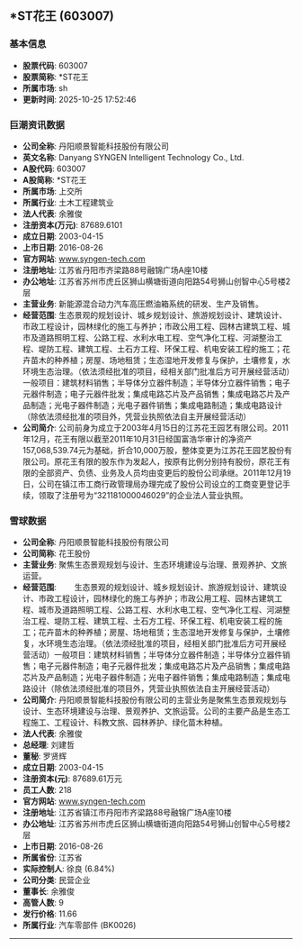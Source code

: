 ## *ST花王 (603007)

### 基本信息

- **股票代码**: 603007
- **股票简称**: *ST花王
- **所属市场**: sh
- **更新时间**: 2025-10-25 17:52:46

### 巨潮资讯数据

- **公司全称**: 丹阳顺景智能科技股份有限公司
- **英文名称**: Danyang SYNGEN Intelligent Technology Co., Ltd.
- **A股代码**: 603007
- **A股简称**: *ST花王
- **所属市场**: 上交所
- **所属行业**: 土木工程建筑业
- **法人代表**: 余雅俊
- **注册资本(万元)**: 87689.6101
- **成立日期**: 2003-04-15
- **上市日期**: 2016-08-26
- **官方网站**: www.syngen-tech.com
- **注册地址**: 江苏省丹阳市齐梁路88号融锦广场A座10楼
- **办公地址**: 江苏省苏州市虎丘区狮山横塘街道向阳路54号狮山创智中心5号楼2层
- **主营业务**: 新能源混合动力汽车高压燃油箱系统的研发、生产及销售。
- **经营范围**: 生态景观的规划设计、城乡规划设计、旅游规划设计、建筑设计、市政工程设计，园林绿化的施工与养护；市政公用工程、园林古建筑工程、城市及道路照明工程、公路工程、水利水电工程、空气净化工程、河湖整治工程、堤防工程、建筑工程、土石方工程、环保工程、机电安装工程的施工；花卉苗木的种养植；房屋、场地租赁；生态湿地开发修复与保护，土壤修复，水环境生态治理。（依法须经批准的项目，经相关部门批准后方可开展经营活动）一般项目：建筑材料销售；半导体分立器件制造；半导体分立器件销售；电子元器件制造；电子元器件批发；集成电路芯片及产品销售；集成电路芯片及产品制造；光电子器件制造；光电子器件销售；集成电路制造；集成电路设计（除依法须经批准的项目外，凭营业执照依法自主开展经营活动）
- **公司简介**: 公司前身为成立于2003年4月15日的江苏花王园艺有限公司。2011年12月，花王有限以截至2011年10月31日经国富浩华审计的净资产157,068,539.74元为基础，折合10,000万股，整体变更为江苏花王园艺股份有限公司。原花王有限的股东作为发起人，按原有比例分别持有股份，原花王有限的全部资产、负债、业务及人员均由变更后的股份公司承继。2011年12月19日，公司在镇江市工商行政管理局办理完成了股份公司设立的工商变更登记手续，领取了注册号为“321181000046029”的企业法人营业执照。

### 雪球数据

- **公司全称**: 丹阳顺景智能科技股份有限公司
- **公司简称**: 花王股份
- **主营业务**: 聚焦生态景观规划与设计、生态环境建设与治理、景观养护、文旅运营。
- **经营范围**: 　　生态景观的规划设计、城乡规划设计、旅游规划设计、建筑设计、市政工程设计，园林绿化的施工与养护；市政公用工程、园林古建筑工程、城市及道路照明工程、公路工程、水利水电工程、空气净化工程、河湖整治工程、堤防工程、建筑工程、土石方工程、环保工程、机电安装工程的施工；花卉苗木的种养植；房屋、场地租赁；生态湿地开发修复与保护，土壤修复，水环境生态治理。（依法须经批准的项目，经相关部门批准后方可开展经营活动）一般项目：建筑材料销售；半导体分立器件制造；半导体分立器件销售；电子元器件制造；电子元器件批发；集成电路芯片及产品销售；集成电路芯片及产品制造；光电子器件制造；光电子器件销售；集成电路制造；集成电路设计（除依法须经批准的项目外，凭营业执照依法自主开展经营活动）
- **公司简介**: 丹阳顺景智能科技股份有限公司的主营业务是聚焦生态景观规划与设计、生态环境建设与治理、景观养护、文旅运营。公司的主要产品是生态工程施工、工程设计、科教文旅、园林养护、绿化苗木种植。
- **法人代表**: 余雅俊
- **总经理**: 刘建哲
- **董秘**: 罗贤辉
- **成立日期**: 2003-04-15
- **注册资本(元)**: 87689.61万元
- **员工人数**: 218
- **官方网站**: www.syngen-tech.com
- **注册地址**: 江苏省镇江市丹阳市齐梁路88号融锦广场A座10楼
- **办公地址**: 江苏省苏州市虎丘区狮山横塘街道向阳路54号狮山创智中心5号楼2层
- **上市日期**: 2016-08-26
- **所属省份**: 江苏省
- **实际控制人**: 徐良 (6.84%)
- **公司分类**: 民营企业
- **董事长**: 余雅俊
- **高管人数**: 9
- **发行价格**: 11.66
- **所属行业**: 汽车零部件 (BK0026)

---